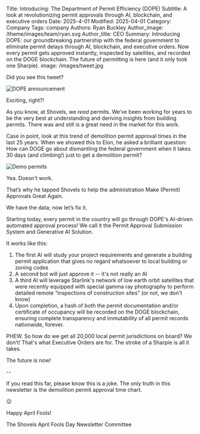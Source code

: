 Title: Introducing: The Department of Permit Efficiency (DOPE)
Subtitle: A look at revolutionizing permit approvals through AI, blockchain, and executive orders
Date: 2025-4-01
Modified: 2025-04-01
Category: Company
Tags: company
Authors: Ryan Buckley
Author_image: /theme/images/team/ryan.svg
Author_title: CEO
Summary: Introducing DOPE: our groundbreaking partnership with the federal government to eliminate permit delays through AI, blockchain, and executive orders. Now every permit gets approved instantly, inspected by satellites, and recorded on the DOGE blockchain. The future of permitting is here (and it only took one Sharpie).
image: /images/tweet.jpg

Did you see this tweet?

![DOPE announcement]({static}/images/tweet.jpg)

Exciting, right?!

As you know, at Shovels, we _read_ permits. We’ve been working for years to be the very best at understanding and deriving insights from building permits. There was and still is a great need in the market for this work.

Case in point, look at this trend of demolition permit approval times in the last 25 years. When we showed this to Elon, he asked a brilliant question: How can DOGE go about dismantling the federal government when it takes 30 days (and climbing!) just to get a demolition permit?

![Demo permits]({static}/images/demo.jpg)

Yea. Doesn't work.

That’s why he tapped Shovels to help the administration Make (Permit) Approvals Great Again.

We have the data; now let’s fix it.

Starting today, every permit in the country will go through DOPE's AI-driven automated approval process! We call it the Permit Approval Submission System and Generative AI Solution.

It works like this:

1.  The first AI will study your project requirements and generate a building permit application that gives no regard whatsoever to local building or zoning codes
2.  A second bot will just approve it -- it's not really an AI
3.  A third AI will leverage Starlink's network of low earth orbit satellites that were recently equipped with special gamma ray photography to perform detailed remote “inspections of construction sites” (or not, we don't know)
4.  Upon completion, a hash of both the permit documentation and/or certificate of occupancy will be recorded on the DOGE blockchain, ensuring complete transparency and immutability of all permit records nationwide, forever.

PHEW. So how do we get all 20,000 local permit jurisdictions on board? We don’t! That's what Executive Orders are for. The stroke of a Sharpie is all it takes.

The future is now!

--

If you read this far, please know this is a joke. The only truth in this newsletter is the demolition permit approval time chart.

😉

Happy April Fools!

The Shovels April Fools Day Newsletter Committee